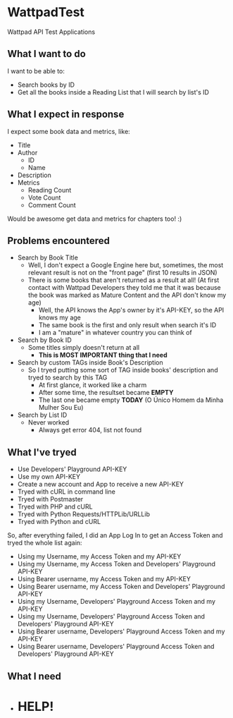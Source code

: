 # WattpadTest
Wattpad API Test Applications

## What I want to do
I want to be able to:
* Search books by ID
* Get all the books inside a Reading List that I will search by list's ID

## What I expect in response
I expect some book data and metrics, like:
* Title
* Author
  * ID
  * Name
* Description
* Metrics
  * Reading Count
  * Vote Count
  * Comment Count

Would be awesome get data and metrics for chapters too! :)

## Problems encountered
* Search by Book Title
  * Well, I don't expect a Google Engine here but, sometimes, the most relevant result is not on the "front page" (first 10 results in JSON)
  * There is some books that aren't returned as a result at all! (At first contact with Wattpad Developers they told me that it was because the book was marked as Mature Content and the API don't know my age)
    * Well, the API knows the App's owner by it's API-KEY, so the API knows my age
    * The same book is the first and only result when search it's ID
    * I am a "mature" in whatever country you can think of
* Search by Book ID
  * Some titles simply doesn't return at all
    * **This is MOST IMPORTANT thing that I need**
* Search by custom TAGs inside Book's Description
  * So I tryed putting some sort of TAG inside books' description and tryed to search by this TAG
    * At first glance, it worked like a charm
    * After some time, the resultset became **EMPTY**
    * The last one became empty **TODAY** (O Único Homem da Minha Mulher Sou Eu)
* Search by List ID
  * Never worked
    * Always get error 404, list not found

## What I've tryed
* Use Developers' Playground API-KEY
* Use my own API-KEY
* Create a new account and App to receive a new API-KEY
* Tryed with cURL in command line
* Tryed with Postmaster
* Tryed with PHP and cURL
* Tryed with Python Requests/HTTPLib/URLLib
* Tryed with Python and cURL

So, after everything failed, I did an App Log In to get an Access Token and tryed the whole list again:
* Using my Username, my Access Token and my API-KEY
* Using my Username, my Access Token and Developers' Playground API-KEY
* Using Bearer username, my Access Token and my API-KEY
* Using Bearer username, my Access Token and Developers' Playground API-KEY
* Using my Username, Developers' Playground Access Token and my API-KEY
* Using my Username, Developers' Playground Access Token and Developers' Playground API-KEY
* Using Bearer username, Developers' Playground Access Token and my API-KEY
* Using Bearer username, Developers' Playground Access Token and Developers' Playground API-KEY

## What I need
* # HELP!
